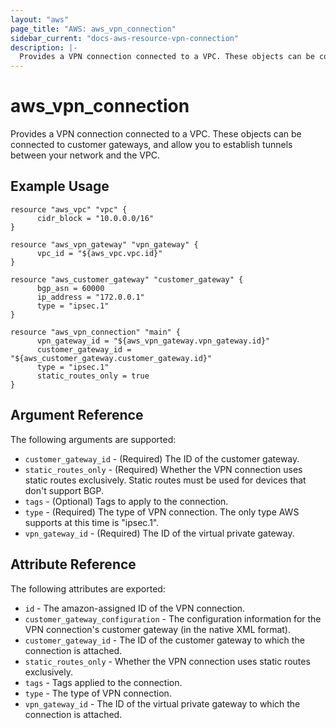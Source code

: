 ```yaml
---
layout: "aws"
page_title: "AWS: aws_vpn_connection"
sidebar_current: "docs-aws-resource-vpn-connection"
description: |-
  Provides a VPN connection connected to a VPC. These objects can be connected to customer gateways, and allow you to establish tunnels between your network and the VPC.
---
```


# aws\_vpn\_connection


Provides a VPN connection connected to a VPC. These objects can be connected to customer gateways, and allow you to establish tunnels between your network and the VPC.

## Example Usage

```
resource "aws_vpc" "vpc" {
	  cidr_block = "10.0.0.0/16"
}

resource "aws_vpn_gateway" "vpn_gateway" {
	  vpc_id = "${aws_vpc.vpc.id}"
}

resource "aws_customer_gateway" "customer_gateway" {
	  bgp_asn = 60000
	  ip_address = "172.0.0.1"
	  type = "ipsec.1"
}

resource "aws_vpn_connection" "main" {
	  vpn_gateway_id = "${aws_vpn_gateway.vpn_gateway.id}"
	  customer_gateway_id = "${aws_customer_gateway.customer_gateway.id}"
	  type = "ipsec.1"
	  static_routes_only = true
}
```

## Argument Reference

The following arguments are supported:

* `customer_gateway_id` - (Required) The ID of the customer gateway.
* `static_routes_only` - (Required) Whether the VPN connection uses static routes exclusively. Static routes must be used for devices that don't support BGP.
* `tags` - (Optional) Tags to apply to the connection.
* `type` - (Required) The type of VPN connection. The only type AWS supports at this time is "ipsec.1".
* `vpn_gateway_id` - (Required) The ID of the virtual private gateway.

## Attribute Reference

The following attributes are exported:

* `id` - The amazon-assigned ID of the VPN connection.
* `customer_gateway_configuration` - The configuration information for the VPN connection's customer gateway (in the native XML format).
* `customer_gateway_id` - The ID of the customer gateway to which the connection is attached.
* `static_routes_only` - Whether the VPN connection uses static routes exclusively.
* `tags` - Tags applied to the connection.
* `type` - The type of VPN connection.
* `vpn_gateway_id` - The ID of the virtual private gateway to which the connection is attached.
